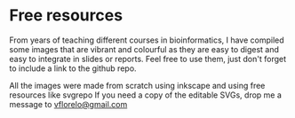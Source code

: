 # Free resources
From years of teaching different courses in bioinformatics, I have compiled some images that are vibrant and colourful as they are easy to digest and easy to integrate in slides or reports. Feel free to use them, just don't forget to include a link to the github repo.

All the images were made from scratch using inkscape and using free resources like svgrepo
If you need a copy of the editable SVGs, drop me a message to [vflorelo@gmail.com](mailto:vflorelo@gmail.com)